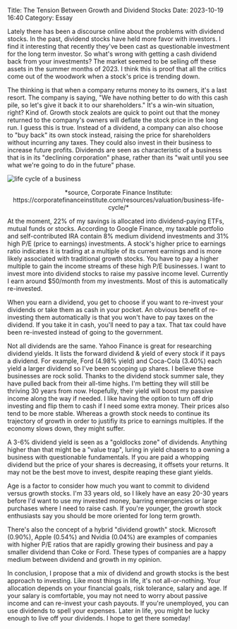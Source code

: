 Title: The Tension Between Growth and Dividend Stocks
Date: 2023-10-19 16:40
Category: Essay

Lately there has been a discourse online about the problems with dividend stocks. In the past, dividend stocks have held more favor with investors. I find it interesting that recently they've been cast as questionable investment for the long term investor. So what's wrong with getting a cash dividend back from your investments? The market seemed to be selling off these assets in the summer months of 2023. I think this is proof that all the critics come out of the woodwork when a stock's price is trending down.

The thinking is that when a company returns money to its owners, it's a last resort. The company is saying, "We have nothing better to do with this cash pile, so let's give it back it to our shareholders." It's a win-win situation, right? Kind of. Growth stock zealots are quick to point out that the money returned to the company's owners will deflate the stock price in the long run. I guess this is true. Instead of a dividend, a company can also choose to "buy back" its own stock instead, raising the price for shareholders without incurring any taxes. They could also invest in their business to increase future profits. Dividends are seen as characteristic of a business that is in its "declining corporation" phase, rather than its "wait until you see what we're going to do in the future" phase.

![life cycle of a business]({static}/images/business-life-cycle.jpeg)
<center>*source, Corporate Finance Institute: https://corporatefinanceinstitute.com/resources/valuation/business-life-cycle/*</center>

At the moment, 22% of my savings is allocated into dividend-paying ETFs, mutual funds or stocks. According to Google Finance, my taxable portfolio and self-contributed IRA contain 8% medium dividend investments and 31% high P/E (price to earnings) investments. A stock's higher price to earnings ratio indicates it is trading at a multiple of its current earnings and is more likely associated with traditional growth stocks. You have to pay a higher multiple to gain the income streams of these high P/E businesses. I want to invest more into dividend stocks to raise my passive income level. Currently I earn around $50/month from my investments. Most of this is automatically re-invested.

When you earn a dividend, you get to choose if you want to re-invest your dividends or take them as cash in your pocket. An obvious benefit of re-investing them automatically is that you won't have to pay taxes on the dividend. If you take it in cash, you'll need to pay a tax. That tax could have been re-invested instead of going to the government.

Not all dividends are the same. Yahoo Finance is great for researching dividend yields. It lists the forward dividend & yield of every stock if it pays a dividend. For example, Ford (4.98% yield) and Coca-Cola (3.40%) each yield a larger dividend so I've been scooping up shares. I believe these businesses are rock solid. Thanks to the dividend stock summer sale, they have pulled back from their all-time highs. I'm betting they will still be thriving 30 years from now. Hopefully, their yield will boost my passive income along the way if needed. I like having the option to turn off drip investing and flip them to cash if I need some extra money. Their prices also tend to be more stable. Whereas a growth stock needs to continue its trajectory of growth in order to justifiy its price to earnings multiples. If the economy slows down, they might suffer.

A 3-6% dividend yield is seen as a "goldlocks zone" of dividends. Anything higher than that might be a "value trap", luring in yield chasers to a owning a business with questionable fundamentals. If you are paid a whopping dividend but the price of your shares is decreasing, it offsets your returns. It may not be the best move to invest, despite reaping these giant yields.

Age is a factor to consider how much you want to commit to dividend versus growth stocks. I'm 33 years old, so I likely have an easy 20-30 years before I'd want to use my invested money, barring emergencies or large purchases where I need to raise cash. If you're younger, the growth stock enthusiasts say you should be more oriented for long term growth.

There's also the concept of a hybrid "dividend growth" stock. Microsoft (0.90%), Apple (0.54%) and Nvidia (0.04%) are examples of companies with higher P/E ratios that are rapidly growing their business and pay a smaller dividend than Coke or Ford. These types of companies are a happy medium between dividend and growth in my opinion.

In conclusion, I propose that a mix of dividend and growth stocks is the best approach to investing. Like most things in life, it's not all-or-nothing. Your allocation depends on your financial goals, risk tolerance, salary and age. If your salary is comfortable, you may not need to worry about passive income and can re-invest your cash payouts. If you're unemployed, you can use dividends to spell your expenses. Later in life, you might be lucky enough to live off your dividends. I hope to get there someday!



